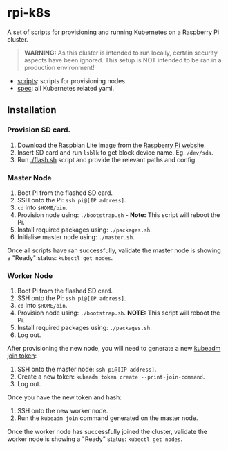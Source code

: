 # rpi-k8s

A set of scripts for provisioning and running Kubernetes on a Raspberry Pi cluster.

> **WARNING:** As this cluster is intended to run locally, certain security aspects have been ignored. This setup is NOT intended to be ran in a production environment!

- [scripts](scripts): scripts for provisioning nodes.
- [spec](spec): all Kubernetes related yaml.

## Installation

### Provision SD card.

1. Download the Raspbian Lite image from the [Raspberry Pi website](https://www.raspberrypi.org/downloads/raspbian/).
2. Insert SD card and run `lsblk` to get block device name. Eg. `/dev/sda`.
3. Run [./flash.sh](scripts/flash.sh) script and provide the relevant paths and config.

### Master Node

1. Boot Pi from the flashed SD card.
2. SSH onto the Pi: `ssh pi@[IP address]`.
3. `cd` into `$HOME/bin`.
4. Provision node using: `./bootstrap.sh` - **Note:** This script will reboot the Pi.
5. Install required packages using: `./packages.sh`.
6. Initialise master node using: `./master.sh`.

Once all scripts have ran successfully, validate the master node is showing a "Ready" status: `kubectl get nodes`.

### Worker Node

1. Boot Pi from the flashed SD card.
2. SSH onto the Pi: `ssh pi@[IP address]`.
3. `cd` into `$HOME/bin`.
4. Provision node using: `./bootstrap.sh`. **NOTE:** This script will reboot the Pi.
5. Install required packages using: `./packages.sh`.
6. Log out.

After provisioning the new node, you will need to generate a new [kubeadm join token](https://kubernetes.io/docs/reference/setup-tools/kubeadm/kubeadm-token/):

1. SSH onto the master node: `ssh pi@[IP address]`.
2. Create a new token: `kubeadm token create --print-join-command`.
3. Log out.

Once you have the new token and hash:

1. SSH onto the new worker node.
2. Run the `kubeadm join` command generated on the master node.

Once the worker node has successfully joined the cluster, validate the worker node is showing a "Ready" status: `kubectl get nodes`.
